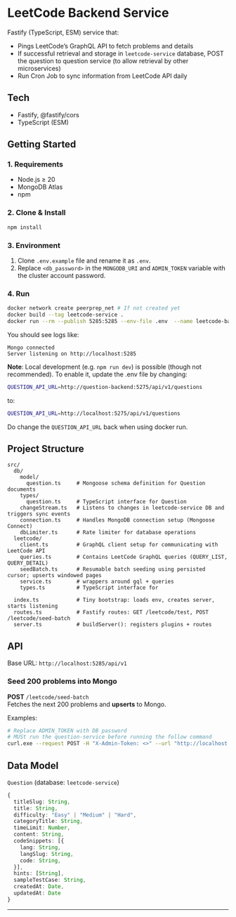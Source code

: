 # LeetCode Backend Service

Fastify (TypeScript, ESM) service that:

- Pings LeetCode’s GraphQL API to fetch problems and details
- If successful retrieval and storage in `leetcode-service` database,
  POST the question to question service (to allow retrieval by other microservices)
- Run Cron Job to sync information from LeetCode API daily

## Tech

- Fastify, @fastify/cors
- TypeScript (ESM)

## Getting Started

### 1. Requirements

- Node.js ≥ 20
- MongoDB Atlas
- npm

### 2. Clone & Install

```bash
npm install
```

### 3. Environment

1. Clone `.env.example` file and rename it as `.env`.
2. Replace `<db_password>` in the `MONGODB_URI` and `ADMIN_TOKEN` variable with the cluster account password.

### 4. Run

```bash
docker network create peerprep_net # If not created yet
docker build --tag leetcode-service .
docker run --rm --publish 5285:5285 --env-file .env  --name leetcode-backend --network peerprep_net leetcode-service
```

You should see logs like:

```text
Mongo connected
Server listening on http://localhost:5285
```

**Note**: Local development (e.g. `npm run dev`) is possible (though not recommended). To enable it, update the .env file by changing:

```bash
QUESTION_API_URL=http://question-backend:5275/api/v1/questions
```

to:

```bash
QUESTION_API_URL=http://localhost:5275/api/v1/questions
```

Do change the `QUESTION_API_URL` back when using docker run.

## Project Structure

```text
src/
  db/
    model/
      question.ts     # Mongoose schema definition for Question documents
    types/
      question.ts     # TypeScript interface for Question
    changeStream.ts   # Listens to changes in leetcode-service DB and triggers sync events
    connection.ts     # Handles MongoDB connection setup (Mongoose Connect)
    dbLimiter.ts      # Rate limiter for database operations
  leetcode/
    client.ts         # GraphQL client setup for communicating with LeetCode API
    queries.ts        # Contains LeetCode GraphQL queries (QUERY_LIST, QUERY_DETAIL)
    seedBatch.ts      # Resumable batch seeding using persisted cursor; upserts windowed pages
    service.ts        # wrappers around gql + queries
    types.ts          # TypeScript interface for

  index.ts            # Tiny bootstrap: loads env, creates server, starts listening
  routes.ts           # Fastify routes: GET /leetcode/test, POST /leetcode/seed-batch
  server.ts           # buildServer(): registers plugins + routes
```

## API

Base URL: `http://localhost:5285/api/v1`

### Seed 200 problems into Mongo

**POST** `/leetcode/seed-batch`  
Fetches the next 200 problems and **upserts** to Mongo.

Examples:

```bash
# Replace ADMIN_TOKEN with DB password
# MUSt run the question-service before running the follow command
curl.exe --request POST -H "X-Admin-Token: <>" --url "http://localhost:5285/api/v1/leetcode/seed-batch"
```

## Data Model

`Question` (database: `leetcode-service`)

```ts
{
  titleSlug: String,
  title: String,
  difficulty: "Easy" | "Medium" | "Hard",
  categoryTitle: String,
  timeLimit: Number,
  content: String,
  codeSnippets: [{
    lang: String,
    langSlug: String,
    code: String,
  }],
  hints: [String],
  sampleTestCase: String,
  createdAt: Date,
  updatedAt: Date
}
```

---
